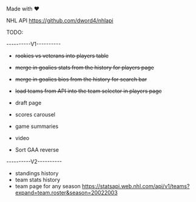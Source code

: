 Made with ❤️


NHL API
https://github.com/dword4/nhlapi

TODO:

----------V1----------

- ~~rookies vs veterans into players table~~
- ~~merge in goalies stats from the history for players page~~
- ~~merge in goalies bios from the history for search bar~~
- ~~load teams from API into the team selector in players page~~

- draft page
- scores carousel
- game summaries
- video
- Sort GAA reverse

----------V2----------

- standings history
- team stats history
- team page for any season
https://statsapi.web.nhl.com/api/v1/teams?expand=team.roster&season=20022003

